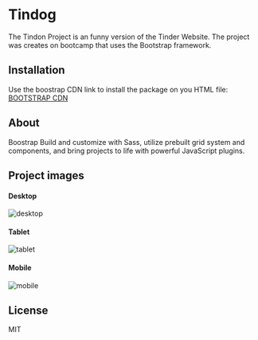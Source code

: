 # Tindog

The Tindon Project is an funny version of the Tinder Website. The project was creates on bootcamp that uses the Bootstrap framework.

## Installation 

Use the boostrap CDN link to install the package on you HTML file:
[BOOTSTRAP CDN](https://getbootstrap.com/)

## About

Boostrap Build and customize with Sass, utilize prebuilt grid system and components, and bring projects to life with powerful JavaScript plugins.

## Project images

#### Desktop

![desktop](https://user-images.githubusercontent.com/117309987/207154016-da3d6bce-88aa-4743-a207-8aa5dbbd400d.png)

#### Tablet

![tablet](https://user-images.githubusercontent.com/117309987/207155119-e4813502-2f7f-4589-ac4a-dafdb1fda7b7.png)


#### Mobile

![mobile](https://user-images.githubusercontent.com/117309987/207154843-2026d6bf-69b3-4591-b3b4-30fe52490c4a.png)


## License 

MIT

